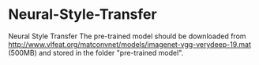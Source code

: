 # Neural-Style-Transfer
Neural Style Transfer
The pre-trained model should be downloaded from http://www.vlfeat.org/matconvnet/models/imagenet-vgg-verydeep-19.mat (500MB) and stored in the folder "pre-trained model".
